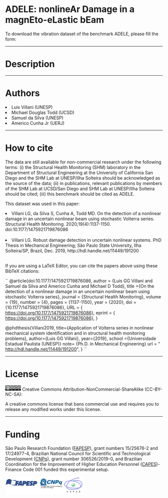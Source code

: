 # ADELE: nonlineAr Damage in a magnEto-eLastic bEam

To download the vibration dataset of the benchmark ADELE, please fill the form:


__________________________________________________________________________________________________
# Description




__________________________________________________________________________________________________
# Authors

  <li>Luis Villani (UNESP) </li>
  <li>Michael Douglas Todd (UCSD)</li>
  <li>Samuel da Silva (UNESP) </li>
  <li>Americo Cunha Jr (UERJ) </li>
  
__________________________________________________________________________________________________
# How to cite

The data are still available for non-commercial research under the following terms: (i) the Structural Health Monitoring (SHM) laboratory in the Department of Structural Engineering at the University of California San Diego and the SHM Lab at UNESP/Ilha Solteira should be acknowledged as the source of the data; (ii) in publications, relevant publications by members of the SHM Lab at UCSD/San Diego and SHM Lab at UNESP/Ilha Solteira should be cited; (iii) this benchmark should be cited as ADELE.

This dataset was used in this paper:

<li>Villani LG, da Silva S, Cunha A, Todd MD. On the detection of a nonlinear damage in an uncertain nonlinear beam using stochastic Volterra series. Structural Health Monitoring. 2020;19(4):1137-1150. doi:10.1177/1475921719876086</li><br>

<li>Villani LG. Robust damage detection in uncertain nonlinear systems. PhD Thesis in Mechanical Engineering; São Paulo State University, Ilha Solteira/SP, Brazil, Dec. 2019, http://hdl.handle.net/11449/191200 </li><br>

If you are using a LaTeX Editor, you can cite the papers above using these BibTeX citations:

``
@article{doi:10.1177/1475921719876086,
author = {Luis GG Villani and Samuel da Silva and Americo Cunha and Michael D Todd},
title ={On the detection of a nonlinear damage in an uncertain nonlinear beam using stochastic Volterra series},
journal = {Structural Health Monitoring},
volume = {19},
number = {4},
pages = {1137-1150},
year = {2020},
doi = {10.1177/1475921719876086},
URL = { https://doi.org/10.1177/1475921719876086},
eprint = { https://doi.org/10.1177/1475921719876086},
}

@phdthesis{Villani2019,
  title={Application of Volterra series in nonlinear mechanical system identification and in structural health monitoring problems},
  author={Luis GG Villani},
  year={2019},
    school ={Universidade Estadual Paulista (UNESP)}
      note= {Ph.D. in Mechanical Engineering}
  url = " http://hdl.handle.net/11449/191200",
}
``
__________________________________________________________________________________________________
# License

<img src="licenca.png" width="10%">
Creative Commons Attribution-NonCommercial-ShareAlike (CC-BY-NC-SA):

A creative commons license that bans commercial use and requires you to release any modified works under this license.

__________________________________________________________________________________________________
# Funding

São Paulo Research Foundation (<a href="http://www.fapesp.br">FAPESP</a>), grant numbers 15/25676-2 and 17/24977-4, Brazilian National Council for Scientific and Technological Development (<a href="http://www.cnpq.br/">CNPq</a>), grant number 306526/2019-0, and Brazilian Coordination for the Improvement of Higher Education Personnel (<a href="https://www.gov.br">CAPES</a>)-Finance Code 001 funded this experimental setup.

<img src="sponsors.jpg " width="50%">
